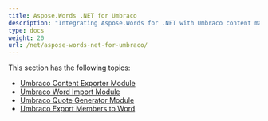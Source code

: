 ```yaml
---
title: Aspose.Words .NET for Umbraco
description: "Integrating Aspose.Words for .NET with Umbraco content management systems."
type: docs
weight: 20
url: /net/aspose-words-net-for-umbraco/
---
```


This section has the following topics:

- [Umbraco Content Exporter Module](/words/net/umbraco-content-exporter-module/)
- [Umbraco Word Import Module](/words/net/umbraco-word-import-module/)
- [Umbraco Quote Generator Module](/words/net/umbraco-quote-generator-module/)
- [Umbraco Export Members to Word](/words/net/umbraco-export-members-to-word/)
